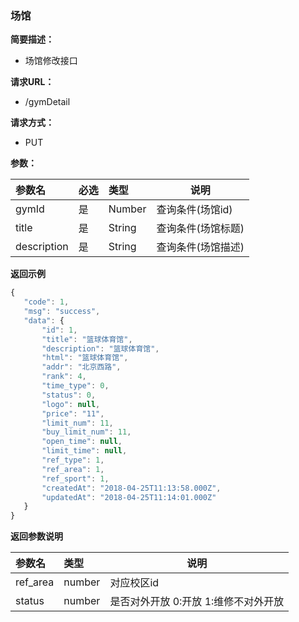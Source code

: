 ### 场馆

**简要描述：**
- 场馆修改接口

**请求URL：**
- /gymDetail

**请求方式：**
- PUT

**参数：** 

|参数名|必选|类型|说明|
|:----    |:---|:----- |-----   |
|gymId |是  |Number |查询条件(场馆id)   |
|title |是  |String |查询条件(场馆标题)   |
|description |是  |String |查询条件(场馆描述)   |

 **返回示例**

 ```js
 {
    "code": 1,
    "msg": "success",
    "data": {
        "id": 1,
        "title": "篮球体育馆",
        "description": "篮球体育馆",
        "html": "篮球体育馆",
        "addr": "北京西路",
        "rank": 4,
        "time_type": 0,
        "status": 0,
        "logo": null,
        "price": "11",
        "limit_num": 11,
        "buy_limit_num": 11,
        "open_time": null,
        "limit_time": null,
        "ref_type": 1,
        "ref_area": 1,
        "ref_sport": 1,
        "createdAt": "2018-04-25T11:13:58.000Z",
        "updatedAt": "2018-04-25T11:14:01.000Z"
    }
}
 ```

  **返回参数说明** 

|参数名|类型|说明|
|:-----  |:-----|-----                           |
|ref_area |number   |对应校区id  |
|status |number   |是否对外开放 0:开放 1:维修不对外开放  |